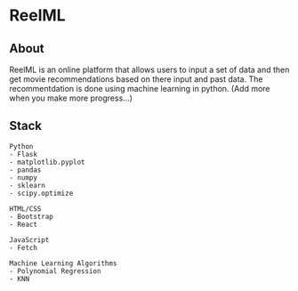 # ReelML

## About 
ReelML is an online platform that allows users to input a set of data and then get movie recommendations based on there input and past data. The recommentdation is done using machine learning in python. (Add more when you make more progress...)

## Stack

```
Python
- Flask
- matplotlib.pyplot
- pandas
- numpy
- sklearn
- scipy.optimize

HTML/CSS
- Bootstrap
- React

JavaScript
- Fetch

Machine Learning Algorithms
- Polynomial Regression
- KNN
```
